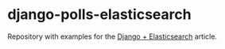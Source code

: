 # django-polls-elasticsearch
Repository with examples for the [Django + Elasticsearch](https://medium.com/@s.lyapustin/django-polls-app-with-elasticsearch-ffc02b9e79d9) article.
